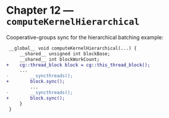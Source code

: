 # Chapter 12 — `computeKernelHierarchical`

Cooperative-groups sync for the hierarchical batching example:

```diff
 __global__ void computeKernelHierarchical(...) {
     __shared__ unsigned int blockBase;
     __shared__ int blockWorkCount;
+    cg::thread_block block = cg::this_thread_block();
     ...
-        __syncthreads();
+        block.sync();
         ...
-        __syncthreads();
+        block.sync();
     }
 }
```
